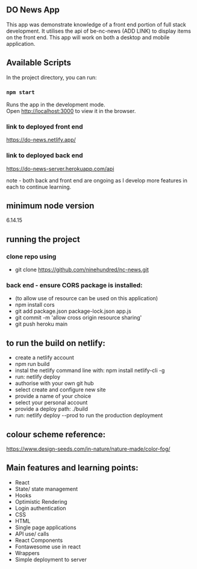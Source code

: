 ## DO News App
This app was demonstrate knowledge of a front end portion of full stack development.
It utilises the api of be-nc-news (ADD LINK) to display items on the front end.
This app will work on both a desktop and mobile application.

## Available Scripts

In the project directory, you can run:

### `npm start`

Runs the app in the development mode.\
Open [http://localhost:3000](http://localhost:3000) to view it in the browser.

### link to deployed front end
https://do-news.netlify.app/

### link to deployed back end
https://do-news-server.herokuapp.com/api

note - both back and front end are ongoing as I develop more features in each to continue learning.

## minimum node version
6.14.15

## running the project
### clone repo using
- git clone https://github.com/ninehundred/nc-news.git
### back end - ensure CORS package is installed:
- (to allow use of resource can be used on this application)
- npm install cors 
- git add package.json package-lock.json app.js
- git commit -m 'allow cross origin resource sharing'
- git push heroku main

## to run the build on netlify: 
- create a netlify account
- npm run build
- instal the netlify command line with: npm install netlify-cli -g
- run: netlify deploy
- authorise with your own git hub
- select create and configure new site
- provide a name of your choice
- select your personal account
- provide a deploy path: ./build
- run: netlify deploy --prod to run the production deployment

## colour scheme reference:
https://www.design-seeds.com/in-nature/nature-made/color-fog/

## Main features and learning points:
- React
- State/ state management
- Hooks
- Optimistic Rendering
- Login authentication
- CSS
- HTML
- Single page applications
- API use/ calls
- React Components
- Fontawesome use in react
- Wrappers
- Simple deployment to server











